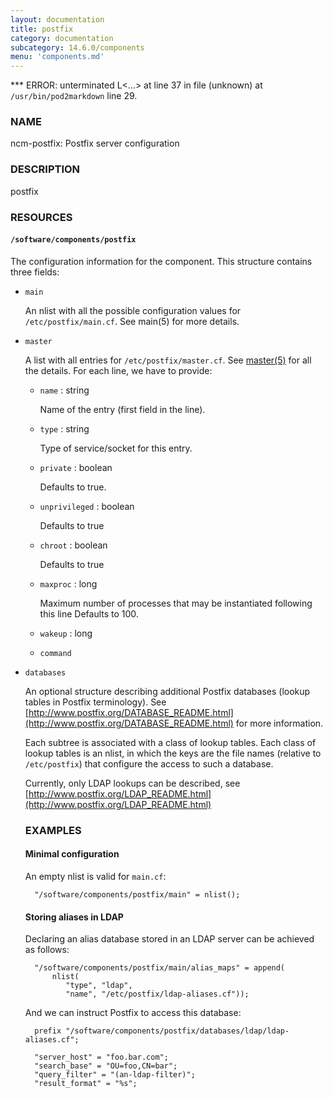 ```yaml
---
layout: documentation
title: postfix
category: documentation
subcategory: 14.6.0/components
menu: 'components.md'
---
```

*** ERROR: unterminated L&lt;...&gt; at line 37 in file (unknown)
 at `/usr/bin/pod2markdown` line 29.
### NAME

ncm-postfix: Postfix server configuration

### DESCRIPTION

postfix

### RESOURCES

#### `/software/components/postfix`

The configuration information for the component. This structure
contains three fields:

- `main`

    An nlist with all the possible configuration values for
    `/etc/postfix/main.cf`. See main(5) for more details.

- `master`

    A list with all entries for `/etc/postfix/master.cf`. See
    [master(5)](http://man.he.net/man5/master) for all the details. For each line, we have to provide:

    - `name` : string

        Name of the entry (first field in the line).

    - `type` :  string

        Type of service/socket for this entry.

    - `private` : boolean

        Defaults to true.

    - `unprivileged` : boolean

        Defaults to true

    - `chroot` : boolean

        Defaults to true

    - `maxproc` : long

        Maximum number of processes that may be instantiated following this
        line Defaults to 100.

    - `wakeup` : long
    - `command`

- `databases`

    An optional structure describing additional Postfix databases (lookup
    tables in Postfix terminology). See
    [http://www.postfix.org/DATABASE_README.html](http://www.postfix.org/DATABASE_README.html) for more information.

    Each subtree is associated with a class of lookup tables. Each class
    of lookup tables is an nlist, in which the keys are the file names
    (relative to `/etc/postfix`) that configure the access to such a database.

    Currently, only LDAP lookups can be described, see
    [http://www.postfix.org/LDAP_README.html](http://www.postfix.org/LDAP_README.html)

    ### EXAMPLES

    #### Minimal configuration

    An empty nlist is valid for `main.cf`:

        "/software/components/postfix/main" = nlist();

    #### Storing aliases in LDAP

    Declaring an alias database stored in an LDAP server can be achieved as follows:

        "/software/components/postfix/main/alias_maps" = append(
            nlist(
               "type", "ldap",
               "name", "/etc/postfix/ldap-aliases.cf"));

    And we can instruct Postfix to access this database:

        prefix "/software/components/postfix/databases/ldap/ldap-aliases.cf";

        "server_host" = "foo.bar.com";
        "search_base" = "OU=foo,CN=bar";
        "query_filter" = "(an-ldap-filter)";
        "result_format" = "%s";




